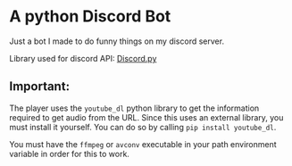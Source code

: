 # A python Discord Bot
Just a bot I made to do funny things on my discord server.

Library used for discord API: [Discord.py](https://github.com/Rapptz/discord.py)

## Important:
The player uses the `youtube_dl` python library to get the information required to get audio from the URL. Since this uses an external library, you must install it yourself. You can do so by calling `pip install youtube_dl`.

You must have the `ffmpeg` or `avconv` executable in your path environment variable in order for this to work.